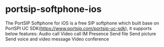 # portsip-softphone-ios
The PortSIP Softphone for iOS is a free SIP softphone which built base on PortSPI UC SDK(https://www.portsip.com/portsip-uc-sdk), it supports below features: Audio call Video call IM Presence Send file Send picture Send voice and video message Video conference
